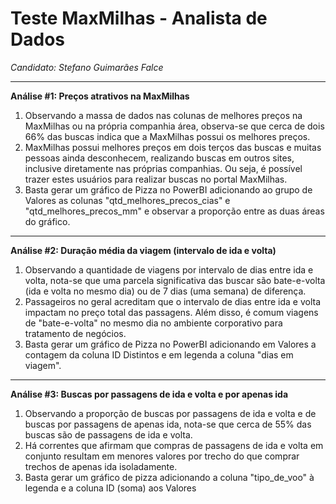 # Teste MaxMilhas - Analista de Dados
*Candidato: Stefano Guimarães Falce*


----------


**Análise #1: Preços atrativos na MaxMilhas**

1) Observando a massa de dados nas colunas de melhores preços na MaxMilhas ou na própria companhia área, observa-se que cerca de dois 66% das buscas indica que a MaxMilhas possui os melhores preços.
2) MaxMilhas possui melhores preços em dois terços das buscas e muitas pessoas ainda desconhecem, realizando buscas em outros sites, inclusive diretamente nas próprias companhias. Ou seja, é possível trazer estes usuários para realizar buscas no portal MaxMilhas.
3) Basta gerar um gráfico de Pizza no PowerBI adicionando ao grupo de Valores as colunas "qtd_melhores_precos_cias" e "qtd_melhores_precos_mm" e observar a proporção entre as duas áreas do gráfico.


----------


**Análise #2: Duração média da viagem (intervalo de ida e volta)**

1) Observando a quantidade de viagens por intervalo de dias entre ida e volta, nota-se que uma parcela significativa das buscar são bate-e-volta (ida e volta no mesmo dia) ou de 7 dias (uma semana) de diferença.
2) Passageiros no geral acreditam que o intervalo de dias entre ida e volta impactam no preço total das passagens. Além disso, é comum viagens de "bate-e-volta" no mesmo dia no ambiente corporativo para tratamento de negócios.
3) Basta gerar um gráfico de Pizza no PowerBI adicionando em Valores a contagem da coluna ID Distintos e em legenda a coluna "dias em viagem".


----------


**Análise #3: Buscas por passagens de ida e volta e por apenas ida**
1) Observando a proporção de buscas por passagens de ida e volta e de buscas por passagens de apenas ida, nota-se que cerca de 55% das buscas são de passagens de ida e volta.
2) Há correntes que afirmam que compras de passagens de ida e volta em conjunto resultam em menores valores por trecho do que comprar trechos de apenas ida isoladamente.
3) Basta gerar um gráfico de pizza adicionando a coluna "tipo_de_voo" à legenda e a coluna ID (soma) aos Valores